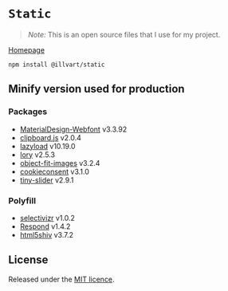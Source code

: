 # `Static`

> *Note:* This is an open source files that I use for my project.

[Homepage](https://github.com/illvart/static)

```
npm install @illvart/static
```

## Minify version used for production

### Packages

- [MaterialDesign-Webfont](https://github.com/Templarian/MaterialDesign-Webfont) v3.3.92
- [clipboard.js](https://github.com/zenorocha/clipboard.js) v2.0.4
- [lazyload](https://github.com/verlok/lazyload) v10.19.0
- [lory](https://github.com/meandmax/lory) v2.5.3
- [object-fit-images](https://github.com/bfred-it/object-fit-images) v3.2.4
- [cookieconsent](https://github.com/insites/cookieconsent) v3.1.0
- [tiny-slider](https://github.com/ganlanyuan/tiny-slider) v2.9.1

### Polyfill

- [selectivizr](https://github.com/keithclark/selectivizr) v1.0.2
- [Respond](https://github.com/scottjehl/Respond) v1.4.2
- [html5shiv](https://github.com/aFarkas/html5shiv) v3.7.2

## License

Released under the [MIT licence](https://github.com/illvart/static/blob/master/LICENSE).
